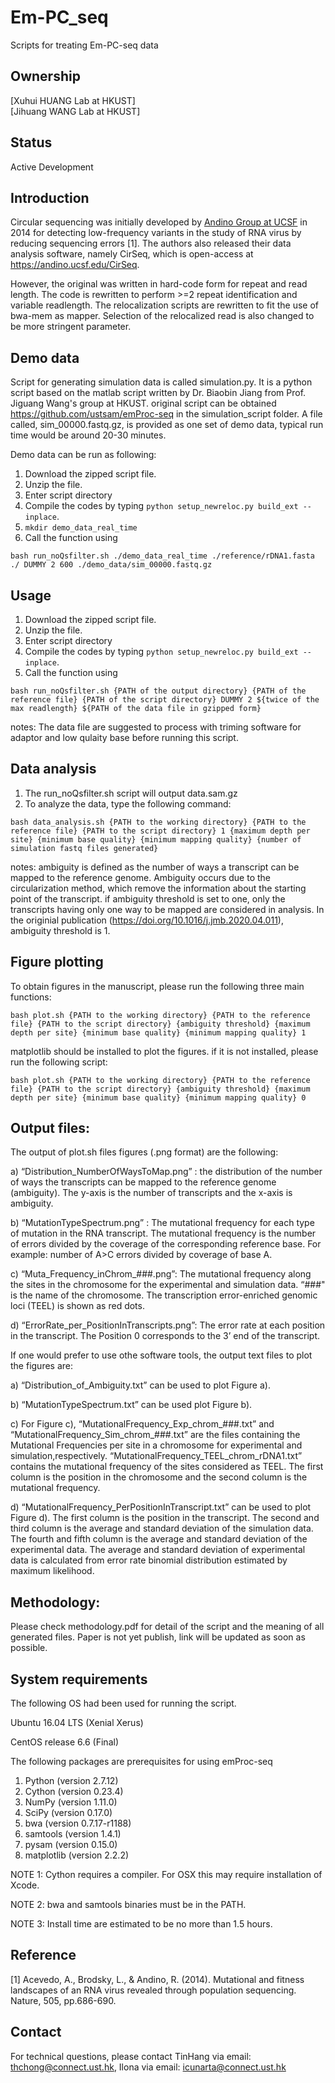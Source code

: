 # Em-PC_seq
Scripts for treating Em-PC-seq data

## Ownership
[Xuhui HUANG Lab at HKUST]  
[Jihuang WANG Lab at HKUST]

## Status
Active Development

## Introduction
Circular sequencing was initially developed by [Andino Group at UCSF](https://andino.ucsf.edu/) in 2014 for detecting low-frequency variants in the study of RNA virus by reducing sequencing errors [1]. The authors also released their data analysis software, namely CirSeq, which is open-access at https://andino.ucsf.edu/CirSeq.

However, the original was written in hard-code form for repeat and read length. The code is rewritten to perform >=2 repeat identification and variable readlength. The relocalization scripts are rewritten to fit the use of bwa-mem as mapper. Selection of the relocalized read is also changed to be more stringent parameter.

## Demo data

Script for generating simulation data is called simulation.py. It is a python script based on the matlab script written by Dr. Biaobin Jiang from Prof. Jiguang Wang's group at HKUST. original script can be obtained https://github.com/ustsam/emProc-seq in the simulation_script folder. A file called, sim_00000.fastq.gz, is provided as one set of demo data, typical run time would be around 20-30 minutes.

Demo data can be run as following:

1. Download the zipped script file.
2. Unzip the file.
3. Enter script directory
3. Compile the codes by typing `python setup_newreloc.py build_ext --inplace`.
4. `mkdir demo_data_real_time`
5. Call the function using 

`bash run_noQsfilter.sh ./demo_data_real_time ./reference/rDNA1.fasta ./ DUMMY 2 600 ./demo_data/sim_00000.fastq.gz `

## Usage
1. Download the zipped script file.
2. Unzip the file.
3. Enter script directory
3. Compile the codes by typing `python setup_newreloc.py build_ext --inplace`.
4. Call the function using 

`bash run_noQsfilter.sh {PATH of the output directory} {PATH of the reference file} {PATH of the script directory} DUMMY 2 ${twice of the max readlength} ${PATH of the data file in gzipped form}`

notes:
The data file are suggested to process with triming software for adaptor and low qulaity base before running this script.

## Data analysis
1. The run_noQsfilter.sh script will output data.sam.gz
2. To analyze the data, type the following command:

`bash data_analysis.sh {PATH to the working directory} {PATH to the reference file} {PATH to the script directory} 1 {maximum depth per site} {minimum base quality} {minimum mapping quality} {number of simulation fastq files generated}`

notes:
ambiguity is defined as the number of ways a transcript can be mapped to the reference genome. Ambiguity occurs due to the circularization method, which remove the information about the starting point of the transcript. if ambiguity threshold is set to one, only the transcripts having only one way to be mapped are considered in analysis. In the originial publication (https://doi.org/10.1016/j.jmb.2020.04.011), ambiguity threshold is 1. 

## Figure plotting

To obtain figures in the manuscript, please run the following three main functions:

`bash plot.sh {PATH to the working directory} {PATH to the reference file} {PATH to the script directory} {ambiguity threshold} {maximum depth per site} {minimum base quality} {minimum mapping quality} 1 `

matplotlib should be installed to plot the figures. if it is not installed, please run the following script:

`bash plot.sh {PATH to the working directory} {PATH to the reference file} {PATH to the script directory} {ambiguity threshold} {maximum depth per site} {minimum base quality} {minimum mapping quality} 0 `

## Output files:
The output of plot.sh files figures (.png format) are the following:    

a)	“Distribution_NumberOfWaysToMap.png” : the distribution of the number of ways the transcripts can be mapped to the reference genome (ambiguity). The y-axis is the number of transcripts and the x-axis is ambiguity.

b)	“MutationTypeSpectrum.png” : The mutational frequency for each type of mutation  in the RNA transcript. The mutational frequency is the number of errors divided by the coverage of the corresponding reference base. For example: number of A>C errors divided by coverage of base A.

c)	“Muta_Frequency_inChrom_###.png”: The mutational frequency along the sites in the chromosome for the experimental and simulation data. “###" is the name of the chromosome. The transcription error-enriched genomic loci (TEEL) is shown as red dots.

d)	“ErrorRate_per_PositionInTranscripts.png”: The error rate at each position in the transcript. The Position 0 corresponds to the 3’ end of the transcript.

If one would prefer to use othe software tools, the output text files to plot the figures are:

a)	“Distribution_of_Ambiguity.txt” can be used to plot Figure a).

b)	“MutationTypeSpectrum.txt” can be used plot Figure b). 

c)	For Figure c), “MutationalFrequency_Exp_chrom_###.txt” and “MutationalFrequency_Sim_chrom_###.txt” are the files containing the Mutational Frequencies per site in a chromosome for experimental and simulation,respectively. “MutationalFrequency_TEEL_chrom_rDNA1.txt” contains the mutational frequency of the sites considered as TEEL. The first column is the position in the chromosome and the second column is the mutational frequency. 

d)	“MutationalFrequency_PerPositionInTranscript.txt” can be used to plot Figure d). The first column is the position in the transcript. The second and third column is the average and standard deviation of the simulation data. The fourth and fifth column is the average and standard deviation of the experimental data. The average and standard deviation of experimental data is calculated from error rate binomial distribution estimated by maximum likelihood.

## Methodology:

Please check methodology.pdf for detail of the script and the meaning of all generated files. Paper is not yet publish, link will be updated as soon as possible.

## System requirements

The following OS had been used for running the script.

Ubuntu 16.04 LTS (Xenial Xerus)

CentOS release 6.6 (Final)


The following packages are prerequisites for using emProc-seq

1. Python (version 2.7.12)    
2. Cython (version 0.23.4)   
3. NumPy (version 1.11.0)     
4. SciPy (version 0.17.0)    
5. bwa (version 0.7.17-r1188)   
6. samtools (version 1.4.1)
7. pysam (version 0.15.0)
8. matplotlib (version 2.2.2)

NOTE 1: Cython requires a compiler. For OSX this may require installation of Xcode.

NOTE 2: bwa and samtools binaries must be in the PATH.

NOTE 3: Install time are estimated to be no more than 1.5 hours.


## Reference
[1] Acevedo, A., Brodsky, L., & Andino, R. (2014). Mutational and fitness landscapes of an RNA virus revealed through population sequencing. Nature, 505, pp.686-690.

## Contact
For technical questions, please contact TinHang via email: thchong@connect.ust.hk, Ilona via email: icunarta@connect.ust.hk


